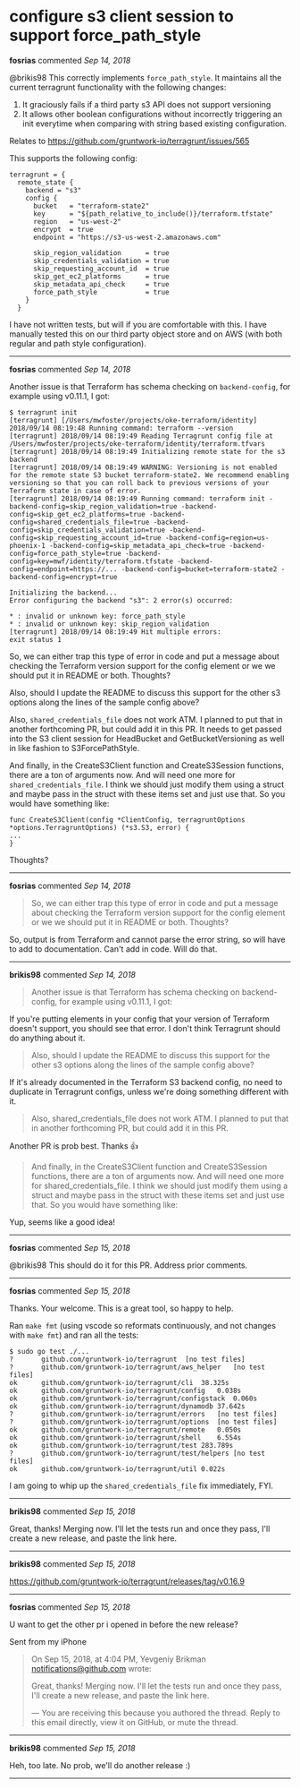 # configure s3 client session to support force_path_style

**fosrias** commented *Sep 14, 2018*

@brikis98 This correctly implements `force_path_style`. It maintains all the current terragrunt functionality with the following changes:
1. It graciously fails if a third party s3 API does not support versioning
2. It allows other boolean configurations without incorrectly triggering an init everytime when comparing with string based existing configuration.

Relates to https://github.com/gruntwork-io/terragrunt/issues/565

This supports the following config:

```
terragrunt = {
  remote_state {
    backend = "s3"
    config {
      bucket   = "terraform-state2"
      key      = "${path_relative_to_include()}/terraform.tfstate"
      region   = "us-west-2"
      encrypt  = true
      endpoint = "https://s3-us-west-2.amazonaws.com"

      skip_region_validation      = true
      skip_credentials_validation = true
      skip_requesting_account_id  = true
      skip_get_ec2_platforms      = true
      skip_metadata_api_check     = true
      force_path_style            = true
    }
  }
```

I have not written tests, but will if you are comfortable with this. I have manually tested this on our third party object store and on AWS (with both regular and path style configuration). 
<br />
***


**fosrias** commented *Sep 14, 2018*

Another issue is that Terraform has schema checking on `backend-config`, for example using v0.11.1, I got:

```
$ terragrunt init
[terragrunt] [/Users/mwfoster/projects/oke-terraform/identity] 2018/09/14 08:19:48 Running command: terraform --version
[terragrunt] 2018/09/14 08:19:49 Reading Terragrunt config file at /Users/mwfoster/projects/oke-terraform/identity/terraform.tfvars
[terragrunt] 2018/09/14 08:19:49 Initializing remote state for the s3 backend
[terragrunt] 2018/09/14 08:19:49 WARNING: Versioning is not enabled for the remote state S3 bucket terraform-state2. We recommend enabling versioning so that you can roll back to previous versions of your Terraform state in case of error.
[terragrunt] 2018/09/14 08:19:49 Running command: terraform init -backend-config=skip_region_validation=true -backend-config=skip_get_ec2_platforms=true -backend-config=shared_credentials_file=true -backend-config=skip_credentials_validation=true -backend-config=skip_requesting_account_id=true -backend-config=region=us-phoenix-1 -backend-config=skip_metadata_api_check=true -backend-config=force_path_style=true -backend-config=key=mwf/identity/terraform.tfstate -backend-config=endpoint=https://... -backend-config=bucket=terraform-state2 -backend-config=encrypt=true

Initializing the backend...
Error configuring the backend "s3": 2 error(s) occurred:

* : invalid or unknown key: force_path_style
* : invalid or unknown key: skip_region_validation
[terragrunt] 2018/09/14 08:19:49 Hit multiple errors:
exit status 1
```
So, we can either trap this type of error in code and put a message about checking the Terraform version support for the config element or we we should put it in README or both. Thoughts?

Also, should I update the README to discuss this support for the other s3 options along the lines of the sample config above?

Also, `shared_credentials_file` does not work ATM. I planned to put that in another forthcoming PR, but could add it in this PR. It needs to get passed into the S3 client session for HeadBucket and GetBucketVersioning as well in like fashion to S3ForcePathStyle.

And finally, in the CreateS3Client function and CreateS3Session functions, there are a ton of arguments now. And will need one more for `shared_credentials_file`. I think we should just modify them using a struct and maybe pass in the struct with these items set and just use that. So you would have something like:

```
func CreateS3Client(config *ClientConfig, terragruntOptions *options.TerragruntOptions) (*s3.S3, error) {
...
}
```
Thoughts?

***

**fosrias** commented *Sep 14, 2018*

> So, we can either trap this type of error in code and put a message about checking the Terraform version support for the config element or we we should put it in README or both. Thoughts?

So, output is from Terraform and cannot parse the error string, so will have to add to documentation. Can't add in code. Will do that.
***

**brikis98** commented *Sep 14, 2018*

> Another issue is that Terraform has schema checking on backend-config, for example using v0.11.1, I got:

If you're putting elements in your config that your version of Terraform doesn't support, you should see that error. I don't think Terragrunt should do anything about it.

> Also, should I update the README to discuss this support for the other s3 options along the lines of the sample config above?

If it's already documented in the Terraform S3 backend config, no need to duplicate in Terragrunt configs, unless we're doing something different with it.

> Also, shared_credentials_file does not work ATM. I planned to put that in another forthcoming PR, but could add it in this PR. 

Another PR is prob best. Thanks 👍 

> And finally, in the CreateS3Client function and CreateS3Session functions, there are a ton of arguments now. And will need one more for shared_credentials_file. I think we should just modify them using a struct and maybe pass in the struct with these items set and just use that. So you would have something like:

Yup, seems like a good idea!
***

**fosrias** commented *Sep 15, 2018*

@brikis98 This should do it for this PR. Address prior comments.
***

**fosrias** commented *Sep 15, 2018*

Thanks. Your welcome. This is a great tool, so happy to help.

Ran `make fmt` (using vscode so reformats continuously, and not changes with `make fmt`) and ran all the tests:
```
$ sudo go test ./...                                                                                                                                                                                        
?   	github.com/gruntwork-io/terragrunt	[no test files]
?   	github.com/gruntwork-io/terragrunt/aws_helper	[no test files]
ok  	github.com/gruntwork-io/terragrunt/cli	38.325s
ok  	github.com/gruntwork-io/terragrunt/config	0.038s
ok  	github.com/gruntwork-io/terragrunt/configstack	0.060s
ok  	github.com/gruntwork-io/terragrunt/dynamodb	37.642s
?   	github.com/gruntwork-io/terragrunt/errors	[no test files]
?   	github.com/gruntwork-io/terragrunt/options	[no test files]
ok  	github.com/gruntwork-io/terragrunt/remote	0.050s
ok  	github.com/gruntwork-io/terragrunt/shell	6.554s
ok  	github.com/gruntwork-io/terragrunt/test	283.789s
?   	github.com/gruntwork-io/terragrunt/test/helpers	[no test files]
ok  	github.com/gruntwork-io/terragrunt/util	0.022s
```
I am going to whip up the `shared_credentials_file` fix immediately, FYI.
***

**brikis98** commented *Sep 15, 2018*

Great, thanks! Merging now. I'll let the tests run and once they pass, I'll create a new release, and paste the link here.
***

**brikis98** commented *Sep 15, 2018*

https://github.com/gruntwork-io/terragrunt/releases/tag/v0.16.9
***

**fosrias** commented *Sep 15, 2018*

U want to get the other pr i opened in before the new release?

Sent from my iPhone

> On Sep 15, 2018, at 4:04 PM, Yevgeniy Brikman <notifications@github.com> wrote:
> 
> Great, thanks! Merging now. I'll let the tests run and once they pass, I'll create a new release, and paste the link here.
> 
> —
> You are receiving this because you authored the thread.
> Reply to this email directly, view it on GitHub, or mute the thread.

***

**brikis98** commented *Sep 15, 2018*

Heh, too late. No prob, we'll do another release :)
***

